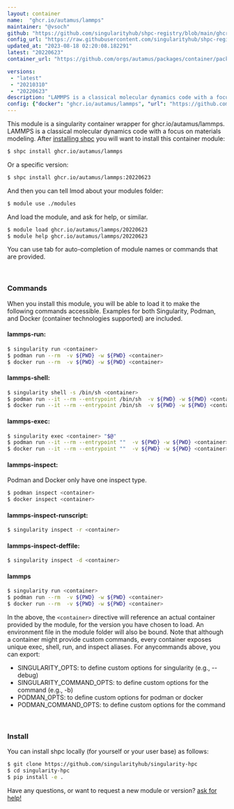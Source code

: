```yaml
---
layout: container
name:  "ghcr.io/autamus/lammps"
maintainer: "@vsoch"
github: "https://github.com/singularityhub/shpc-registry/blob/main/ghcr.io/autamus/lammps/container.yaml"
config_url: "https://raw.githubusercontent.com/singularityhub/shpc-registry/main/ghcr.io/autamus/lammps/container.yaml"
updated_at: "2023-08-18 02:20:08.182291"
latest: "20220623"
container_url: "https://github.com/orgs/autamus/packages/container/package/lammps"

versions:
 - "latest"
 - "20210310"
 - "20220623"
description: "LAMMPS is a classical molecular dynamics code with a focus on materials modeling."
config: {"docker": "ghcr.io/autamus/lammps", "url": "https://github.com/orgs/autamus/packages/container/package/lammps", "maintainer": "@vsoch", "description": "LAMMPS is a classical molecular dynamics code with a focus on materials modeling.", "latest": {"20220623": "sha256:1dd156b2fee3842e30cd975d48cb4c36a45be6b6b549726ecfa7f6e7e3c35bdc"}, "tags": {"latest": "sha256:1dd156b2fee3842e30cd975d48cb4c36a45be6b6b549726ecfa7f6e7e3c35bdc", "20210310": "sha256:6b49f26c1d75e460ca1edae7ed7ad819204cff880c69acaeaa868c6e7eacc893", "20220623": "sha256:1dd156b2fee3842e30cd975d48cb4c36a45be6b6b549726ecfa7f6e7e3c35bdc"}}
---
```


This module is a singularity container wrapper for ghcr.io/autamus/lammps.
LAMMPS is a classical molecular dynamics code with a focus on materials modeling.
After [installing shpc](#install) you will want to install this container module:


```bash
$ shpc install ghcr.io/autamus/lammps
```

Or a specific version:

```bash
$ shpc install ghcr.io/autamus/lammps:20220623
```

And then you can tell lmod about your modules folder:

```bash
$ module use ./modules
```

And load the module, and ask for help, or similar.

```bash
$ module load ghcr.io/autamus/lammps/20220623
$ module help ghcr.io/autamus/lammps/20220623
```

You can use tab for auto-completion of module names or commands that are provided.

<br>

### Commands

When you install this module, you will be able to load it to make the following commands accessible.
Examples for both Singularity, Podman, and Docker (container technologies supported) are included.

#### lammps-run:

```bash
$ singularity run <container>
$ podman run --rm  -v ${PWD} -w ${PWD} <container>
$ docker run --rm  -v ${PWD} -w ${PWD} <container>
```

#### lammps-shell:

```bash
$ singularity shell -s /bin/sh <container>
$ podman run --it --rm --entrypoint /bin/sh  -v ${PWD} -w ${PWD} <container>
$ docker run --it --rm --entrypoint /bin/sh  -v ${PWD} -w ${PWD} <container>
```

#### lammps-exec:

```bash
$ singularity exec <container> "$@"
$ podman run --it --rm --entrypoint ""  -v ${PWD} -w ${PWD} <container> "$@"
$ docker run --it --rm --entrypoint ""  -v ${PWD} -w ${PWD} <container> "$@"
```

#### lammps-inspect:

Podman and Docker only have one inspect type.

```bash
$ podman inspect <container>
$ docker inspect <container>
```

#### lammps-inspect-runscript:

```bash
$ singularity inspect -r <container>
```

#### lammps-inspect-deffile:

```bash
$ singularity inspect -d <container>
```



#### lammps

```bash
$ singularity run <container>
$ podman run --rm  -v ${PWD} -w ${PWD} <container>
$ docker run --rm  -v ${PWD} -w ${PWD} <container>
```


In the above, the `<container>` directive will reference an actual container provided
by the module, for the version you have chosen to load. An environment file in the
module folder will also be bound. Note that although a container
might provide custom commands, every container exposes unique exec, shell, run, and
inspect aliases. For anycommands above, you can export:

 - SINGULARITY_OPTS: to define custom options for singularity (e.g., --debug)
 - SINGULARITY_COMMAND_OPTS: to define custom options for the command (e.g., -b)
 - PODMAN_OPTS: to define custom options for podman or docker
 - PODMAN_COMMAND_OPTS: to define custom options for the command

<br>

### Install

You can install shpc locally (for yourself or your user base) as follows:

```bash
$ git clone https://github.com/singularityhub/singularity-hpc
$ cd singularity-hpc
$ pip install -e .
```

Have any questions, or want to request a new module or version? [ask for help!](https://github.com/singularityhub/singularity-hpc/issues)